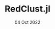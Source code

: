 ---
title: RedClust.jl
summary: A Julia package for Bayesian clustering using pairwise dissimilarities.
tags: ['academic', 'statistics']

lastmod: '14 Mar 2023'
date: '04 Oct 2022'

# Optional external URL for project (replaces project detail page).
external_link: 'https://abhinavnatarajan.github.io/RedClust.jl'

# image:
#   caption: Photo by rawpixel on Unsplash
#   focal_point: Smart

links:
  - icon: fa-file-lines
    icon_pack: fa-regular
    name: Publication
    url: publication/cohesionrepulsion
  - icon: fa-book
    icon_pack: fa-solid
    name: Documentation
    url: https://abhinavnatarajan.github.io/RedClust.jl/stable
  - icon: fa-github
    icon_pack: fa-brands
    name: Code
    url: https://github.com/abhinavnatarajan/RedClust.jl
url_code: ''
url_pdf: ''
url_slides: ''
url_video: ''

# Slides (optional).
#   Associate this project with Markdown slides.
#   Simply enter your slide deck's filename without extension.
#   E.g. `slides = "example-slides"` references `content/slides/example-slides.md`.
#   Otherwise, set `slides = ""`.
# slides: ""
---